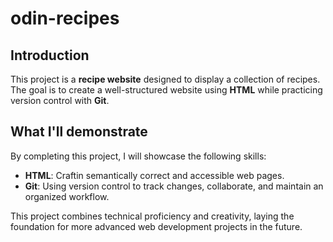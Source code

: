 # odin-recipes

## Introduction

This project is a **recipe website** designed to display a collection of recipes. The goal is to create a well-structured website using **HTML** while practicing version control with **Git**.

## What I'll demonstrate
By completing this project, I will showcase the following skills:
- **HTML**: Craftin semantically correct and accessible web pages.
- **Git**: Using version control to track changes, collaborate, and maintain an organized workflow.

This project combines technical proficiency and creativity, laying the foundation for more advanced web development projects in the future.

